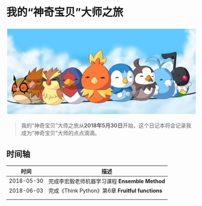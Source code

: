 # 我的“神奇宝贝”大师之旅

![封面](./figs/pokemon.jpg)

> 我的“神奇宝贝”大师之旅从**2018年5月30日**开始，这个日记本将会记录我成为“神奇宝贝”大师的点点滴滴。

## 时间轴

| 时间       | 描述                                             |
| ---------- | ------------------------------------------------ |
| 2018-05-30 | 完成李宏毅老师机器学习课程 **Ensemble Method**   |
| 2018-06-03 | 完成《Think Python》第6章 **Fruitful functions** |
|            |                                                  |
|            |                                                  |

